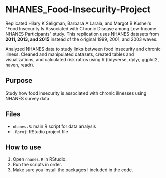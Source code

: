 # NHANES_Food-Insecurity-Project
Replicated Hilary K Seligman, Barbara A Laraia, and Margot B Kushel's "Food Insecurity Is Associated with Chronic Disease among Low-Income NHANES Participants" 
study. This replication uses NHANES datasets from **2011, 2013, and 2015** instead of the original 1999, 2001, and 2003 waves. 

Analyzed NHANES data to study links between food insecurity and chronic illness. Cleaned and manipulated datasets, created tables and visualizations, and calculated risk ratios using R (tidyverse, dplyr, ggplot2, haven, readr). 

## Purpose
Study how food insecurity is associated with chronic illnesses using NHANES survey data.

## Files
- `nhanes.R`: main R script for data analysis
- `.Rproj`: RStudio project file

## How to use
1. Open `nhanes.R` in RStudio.
2. Run the scripts in order.
3. Make sure you install the packages I included in the code. 
